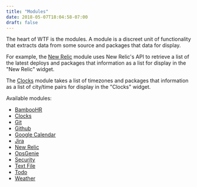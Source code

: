 ```yaml
---
title: "Modules"
date: 2018-05-07T18:04:58-07:00
draft: false
---
```


The heart of WTF is the modules. A module is a discreet unit of
functionality that extracts data from some source and packages that data
for display.

For example, the <a href="/posts/modules/newrelic">New Relic</a> module
uses New Relic's API to retrieve a list of the latest deploys and
packages that information as a list for display in the "New Relic"
widget.

The <a href="/posts/modules/clocks">Clocks</a> module takes a list of
timezones and packages that information as a list of city/time pairs for
display in the "Clocks" widget.

Available modules:

<ul class="list-bare">
  <li><a href="/posts/modules/bamboohr">BambooHR</a>
  <li><a href="/posts/modules/clocks">Clocks</a>
  <li><a href="/posts/modules/git" class="disabled">Git</a>
  <li><a href="/posts/modules/github" class="disabled">Github</a>
  <li><a href="/posts/modules/gcal" class="disabled">Google Calendar</a>
  <li><a href="/posts/modules/jira" class="disabled">Jira</a>
  <li><a href="/posts/modules/newrelic">New Relic</a>
  <li><a href="/posts/modules/opsgenie">OpsGenie</a>
  <li><a href="/posts/modules/security">Security</a>
  <li><a href="/posts/modules/textfile">Text File</a>
  <li><a href="/posts/modules/todo" class="disabled">Todo</a>
  <li><a href="/posts/modules/weather">Weather</a>
</ul>
